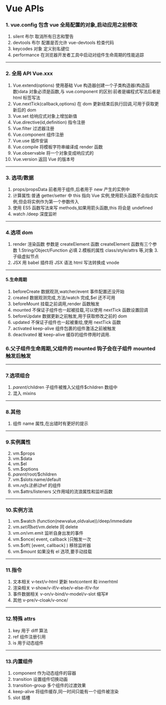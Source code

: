 # Vue APIs

### 1. vue.config 包含 vue 全局配置的对象,启动应用之前修改

1. silent 布尔 取消所有日志和警告
2. devtools 布尔 配置是否允许 vue-devtools 检查代码
3. keycodes 对象 定义别名键位
4. performance 在浏览器开发者工具中启动对组件生命周期的性能追踪

---

### 2. 全局 API Vue.xxx

1.  Vue.extend(options) 使用基础 Vue 构造器创建一个子类构造器(构造函数)data 对象必须是函数,与 vue.component 的区别:前者是编程式写法后者是 html 标签写法
2.  Vue.nextTick(callback,options) 在 dom 更新结束后执行回调,可用于获取更新后的 dom
3.  Vue.set 给响应式对象上增加新值
4.  Vue.directive(id,definition) 指令注册
5.  Vue.filter 过滤器注册
6.  Vue.component 组件注册
7.  Vue.use 插件安装
8.  Vue.compile 将模板字符串编译成 render 函数
9.  Vue.observable 将一个对象变成响应式的
10. Vue.version 返回 Vue 的版本号

---

### 3. 选项/数据

1.  props/propsData 前者用于组件,后者用于 new 产生的实例中
2.  计算属性:普通 getter/setter 中 this 指向 Vue 实例,使用箭头函数不会指向实例,但会将实例作为第一个参数传入
3.  使用 ES5 函数写法来写 methods,如果用箭头函数,this 将会是 undefined
4.  watch /deep 深度监听

---

### 4.选项 dom

1.  render 渲染函数 参数是 createElement 函数
    createElement 函数有三个参数
    1.String/Object/Function 必填 2.模板的属性 class/style/attrs 等,对象 3.子级虚拟节点
2.  JSX 用 babel 插件将 JSX 语法 html 写法转换成 vnode

---

#### 5.生命周期

1.  beforeCreate 数据观测,watcher/event 事件配置还没开始
2.  created 数据观测完成,方法/watch 完成,$el 还不可用
3.  beforeMount 挂载之前调用,render 函数触发
4.  mounted 不保证子组件也一起被挂载,可以使用 nextTick 函数设置回调
5.  beforeUpdate 数据更新之前触发,用于获取修改之前的 dom
6.  updated 不保证子组件也一起被重绘,使用 nextTick 函数
7.  activated keep-alive 组件包裹的组件激活之前被触发
8.  deactivated 被 keep-alive 缓存的组件停用时调用.

### 6.父子组件生命周期,父组件的 mounted 钩子会在子组件 mounted 触发后触发

---

### 7.选项组合

1.  $parent/$children 子组件被推入父组件$children 数组中
2.  混入 mixins

---

### 8.其他

1.  组件 name 属性,在出错时有更好的提示

---

### 9.实例属性

2.  vm.$props
1.  vm.$data
1.  vm.$el
1.  vm.$options
1.  $parent/$root/$children
1.  vm.$slots:name/default
1.  vm.$refs 注册过$ref 的组件
1.  vm.$attrs/listeners 父作用域的流浪属性和监听函数

---

### 10.实例方法

1.  vm.$watch (function(newvalue,oldvalue))/deep/immediate
2.  vm.$set 同 set/vm.$delete 同 delete
3.  vm.$on/vm.$emit 监听自身出发的事件
4.  vm.$once( event, callback )只触发一次
5.  vm.$off( [event, callback] ) 移除监听器
6.  vm.$mount 如果没有 el 选项,要手动挂载

---

### 11.指令

1.  文本相关 v-text/v-html 更新 textcontent 和 innerhtml
2.  渲染相关 v-show/v-if/v-else/v-else-if/v-for
3.  事件数据相关 v-on/v-bind/v-model/v-slot 缩写#
4.  其他 v-pre/v-cloak/v-once/

---

### 12.特殊 attrs

1.  key 用于 diff 算法
2.  ref 组件注册引用
3.  is 用于动态组件

---

### 13.内置组件

1. component 作为动态组件的容器
2. transition 设置组件切换动画
3. transition-group 多个组件的过渡效果
4. keep-alive 将组件缓存,同一时间只能有一个组件被渲染
5. slot 插槽
